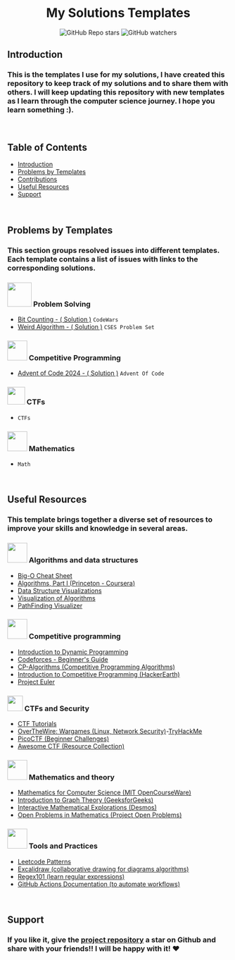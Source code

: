 <div align="center">

# My Solutions Templates

![GitHub Repo stars](https://img.shields.io/github/stars/sidi-maadh/MySolutions?style=for-the-badge&logo=apachespark&logoColor=FFFFFF&label=STARS&labelColor=488207&color=55960c)
![GitHub watchers](https://img.shields.io/github/watchers/sidi-maadh/MySolutions?style=for-the-badge&logo=darkreader&logoColor=FFFFFF&label=Visitors&labelColor=ff9900&color=ffa200)

</div>

## Introduction 
### This is the templates I use for my solutions, I have created this repository to keep track of my solutions and to share them with others. I will keep updating this repository with new templates as I learn through the computer science journey. I hope you learn something :).


<br/>

## Table of Contents
- [Introduction](#introduction)
- [Problems by Templates](#problems-by-templates)
- [Contributions](#contributions)
- [Useful Resources](#useful-resources)
- [Support](#support)

<br/>

## Problems by Templates
### This section groups resolved issues into different templates. Each template contains a list of issues with links to the corresponding solutions.

### <img src="https://media.giphy.com/media/mpn9ui0INC6RvgX4wJ/giphy.gif?cid=790b76113v79tj1zvabbx3ehkiqo8xo73dmym71vgop7uagq&ep=v1_stickers_search&rid=giphy.gif&ct=s" width =55px> Problem Solving

- [Bit Counting - ( Solution )](problem_solving/CodeWars/2024/bit_counting.cpp) `CodeWars`
- [Weird Algorithm - ( Solution )](problem_solving/CSES-Problem-Set/2024/weird_algorithm.cpp) `CSES Problem Set`



### <img src = "https://i.ibb.co/t3nQqD4/CP-PS.gif" width = 45px> Competitive Programming

- [Advent of Code 2024 - ( Solution )](competitive_programming/Advent_of_Code/2024) `Advent Of Code`


### <img src = "https://media.giphy.com/media/J5B00esp0BoiCrqdCe/giphy.gif?cid=790b7611vyc2bryk6dc99zu1jg346s10oseflwlrf332f5o3&ep=v1_stickers_search&rid=giphy.gif&ct=s" width = 40px> CTFs

- []() `CTFs`

### <img src="https://media.giphy.com/media/tjB3vFph3TNPUJjVpn/giphy.gif?cid=790b7611wutg9ffad94w1aglsm08n9k2lpj3vpmvlh6blduz&ep=v1_stickers_search&rid=giphy.gif&ct=s" width =45px> Mathematics 

- []() `Math`



<br/>

## Useful Resources
### This template brings together a diverse set of resources to improve your skills and knowledge in several areas.

### <img src="https://img.icons8.com/?size=100&id=rM03addOSa95&format=png&color=000000" width=45px>  Algorithms and data structures
- [Big-O Cheat Sheet](https://www.bigoheatsheet.com/)
- [Algorithms, Part I (Princeton - Coursera)](https://www.coursera.org/learn/algorithms-part1)
- [Data Structure Visualizations](https://www.cs.usfca.edu/~galles/visualization/Algorithms.html)
- [Visualization of Algorithms](https://visualgo.net/en)
- [PathFinding Visualizer](https://qiao.github.io/PathFinding.js/visual/)

### <img src = "https://img.icons8.com/?size=100&id=sm8CzMKNcuhi&format=png&color=000000" width = 45px>  Competitive programming
- [Introduction to Dynamic Programming](https://www.geeksforgeeks.org/dynamic-programming/)
- [Codeforces - Beginner's Guide](https://codeforces.com/blog/entry/62690)
- [CP-Algorithms (Competitive Programming Algorithms)](https://cp-algorithms.com/)
- [Introduction to Competitive Programming (HackerEarth)](https://www.hackerearth.com/practice/)
- [Project Euler](https://projecteuler.net/)

### <img src = "https://i.ibb.co/f2nfwgG/CTF.png" width = 35px>  CTFs and Security
- [CTF Tutorials](https://ctftime.org/)
- [OverTheWire: Wargames (Linux, Network Security)](https://overthewire.org/wargames/)-[TryHackMe](https://tryhackme.com/)
- [PicoCTF (Beginner Challenges)](https://picoctf.org/)
- [Awesome CTF (Resource Collection)](https://github.com/apsdehal/awesome-ctf)

### <img src="https://img.icons8.com/?size=100&id=viCot6nkYZ5P&format=png&color=000000" width =45px> Mathematics and theory
- [Mathematics for Computer Science (MIT OpenCourseWare)](https://ocw.mit.edu/courses/mathematics-for-computer-science/)
- [Introduction to Graph Theory (GeeksforGeeks)](https://www.geeksforgeeks.org/graph-data-structure-and-algorithms/)
- [Interactive Mathematical Explorations (Desmos)](https://www.desmos.com/)
- [Open Problems in Mathematics (Project Open Problems)](https://openproblems.mathhub.info/)

### <img src="https://img.icons8.com/?size=100&id=RhJ0vJceSubS&format=png&color=000000" width=45px> Tools and Practices
- [Leetcode Patterns](https://seanprashad.com/leetcode-patterns/ )
- [Excalidraw (collaborative drawing for diagrams algorithms)](https://excalidraw.com/)
- [Regex101 (learn regular expressions)](https://regex101.com/)
- [GitHub Actions Documentation (to automate workflows)](https://docs.github.com/en/actions)



<br/>

## Support
### If you like it, give the <a href="https://github.com/sidi-maadh/MySolutions"> project repository</a>  a star on Github and share with your friends!! I will be happy with it! ❤️



